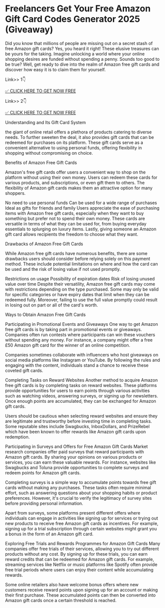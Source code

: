 # Freelancers Get Your Free Amazon Gift Card Codes Generator 2025 (Giveaway)

Did you know that millions of people are missing out on a secret stash of free Amazon gift cards? Yes, you heard it right! These elusive treasures can be yours for the taking. Imagine unlocking a world where your online shopping desires are funded without spending a penny. Sounds too good to be true? Well, get ready to dive into the realm of Amazon free gift cards and discover how easy it is to claim them for yourself.

Link>> 1👇

[✅ CLICK HERE TO GET NOW FREE
](https://appbitly.com/Amazon-Gift-Card)

Link>> 2👇

[✅ CLICK HERE TO GET NOW FREE
](https://appbitly.com/new-version)

Understanding and Its Gift Card System

the giant of online retail offers a plethora of products catering to diverse needs. To further sweeten the deal, it also provides gift cards that can be redeemed for purchases on its platform. These gift cards serve as a convenient alternative to using personal funds, offering flexibility in shopping without compromising on choice.



Benefits of Amazon Free Gift Cards

Amazon's free gift cards offer users a convenient way to shop on the platform without using their own money. Users can redeem these cards for various products, and subscriptions, or even gift them to others. The flexibility of Amazon gift cards makes them an attractive option for many shoppers.


No need to use personal funds
Can be used for a wide range of purchases
Ideal as gifts for friends and family
Users appreciate the ease of purchasing items with Amazon free gift cards, especially when they want to buy something but prefer not to spend their own money. These cards are versatile in terms of what they can be used for, from buying everyday essentials to splurging on luxury items. Lastly, giving someone an Amazon gift card allows recipients the freedom to choose what they want.

Drawbacks of Amazon Free Gift Cards

While Amazon free gift cards have numerous benefits, there are some drawbacks users should consider before relying solely on this payment method. These include potential limitations on where and how the card can be used and the risk of losing value if not used promptly.


Restrictions on usage
Possibility of expiration dates
Risk of losing unused value over time
Despite their versatility, Amazon free gift cards may come with restrictions depending on the type purchased. Some may only be valid for specific categories or have expiry dates that limit when they can be redeemed fully. Moreover, failing to use the full value promptly could result in losing out on part or all of the card's worth.

Ways to Obtain Amazon Free Gift Cards


Participating in Promotional Events and Giveaways
One way to get Amazon free gift cards is by taking part in promotional events or giveaways. Companies often run contests where participants can win these vouchers without spending any money. For instance, a company might offer a free £50 Amazon gift card for the winner of an online competition.

Companies sometimes collaborate with influencers who host giveaways on social media platforms like Instagram or YouTube. By following the rules and engaging with the content, individuals stand a chance to receive these coveted gift cards.


Completing Tasks on Reward Websites
Another method to acquire Amazon free gift cards is by completing tasks on reward websites. These platforms provide opportunities for users to earn points through various activities such as watching videos, answering surveys, or signing up for newsletters. Once enough points are accumulated, they can be exchanged for Amazon gift cards.

Users should be cautious when selecting reward websites and ensure they are legitimate and trustworthy before investing time in completing tasks. Some reputable sites include Swagbucks, InboxDollars, and PrizeRebel which have been known to offer rewards like Amazon gift cards upon redemption.


Participating in Surveys and Offers for Free Amazon Gift Cards
Market research companies offer paid surveys that reward participants with Amazon gift cards. By sharing your opinions on various products or services, you can earn these valuable rewards. For instance, websites like Swagbucks and Toluna provide opportunities to complete surveys and redeem points for Amazon gift cards.

Completing surveys is a simple way to accumulate points towards free gift cards without making any purchases. These tasks often require minimal effort, such as answering questions about your shopping habits or product preferences. However, it's crucial to verify the legitimacy of survey sites before providing personal information.

Apart from surveys, some platforms present different offers where individuals can engage in activities like signing up for services or trying out new products to receive free Amazon gift cards as incentives. For example, signing up for a trial subscription through certain websites might grant you a bonus in the form of an Amazon gift card.


Exploring Free Trials and Rewards Programmes for Amazon Gift Cards
Many companies offer free trials of their services, allowing you to try out different products without any cost. By signing up for these trials, you can earn reward credits that can be redeemed for Amazon gift cards. For example, streaming services like Netflix or music platforms like Spotify often provide free trial periods where users can enjoy their content while accumulating rewards.

Some online retailers also have welcome bonus offers where new customers receive reward points upon signing up for an account or making their first purchase. These accumulated points can then be converted into Amazon gift cards once a certain threshold is reached.
